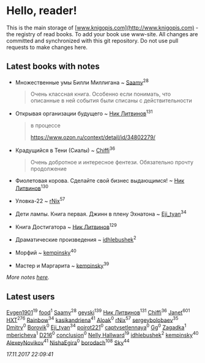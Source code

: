 # Hello, reader!
This is the main storage of [www.knigopis.com](http://www.knigopis.com) - the registry of read books.
To add your book use www-site. All changes are committed and synchronized with this git repository.
Do not use pull requests to make changes here.


## Latest books with notes
* Множественные умы Билли Миллигана ~ [Saamy](users/115/115226508-vkontakte)<sup>28</sup>
    > Очень классная книга. Особенно если понимать, что описанные в ней события были списаны с действительности

* Открывая организации будущего ~ [Ник Литвинов](users/241/241974816-vkontakte)<sup>131</sup>
    > в процессе
    > 
    > https://www.ozon.ru/context/detail/id/34802279/

* Крадущийся в Тени (Сиалы) ~ [Chiffi](users/105/105831994080785626680-google)<sup>36</sup>
    > Очень добротное и интересное фентези. Обязательно прочту продолжение

* Фиолетовая корова. Сделайте свой бизнес выдающимся! ~ [Ник Литвинов](users/241/241974816-vkontakte)<sup>130</sup>

* Уловка-22 ~ [rNix](users/115/115622071-twitter)<sup>57</sup>

* Дети лампы. Книга первая. Джинн в плену Эхнатона ~ [Eji_tyan](users/235/2352103981-twitter)<sup>34</sup>

* Книга Достигатора ~ [Ник Литвинов](users/241/241974816-vkontakte)<sup>129</sup>

* Драматические произведения ~ [idhlebushek](users/139/139578422-vkontakte)<sup>2</sup>

* Морфий ~ [kempinsky](users/171/1717865441574584-facebook)<sup>40</sup>

* Мастер и Маргарита ~ [kempinsky](users/171/1717865441574584-facebook)<sup>39</sup>


_More notes [here](latest_books_with_notes.md)._


## Latest users
[Evgen1901](users/193/193175070-vkontakte)<sup>19</sup> 
[food](users/114/114308295344486413021-google)<sup>1</sup> 
[Saamy](users/115/115226508-vkontakte)<sup>28</sup> 
[geyski](users/221/221959664-vkontakte)<sup>139</sup> 
[Ник Литвинов](users/241/241974816-vkontakte)<sup>131</sup> 
[Chiffi](users/105/105831994080785626680-google)<sup>36</sup> 
[Janet](users/108/108113656204404967440-google)<sup>601</sup> 
[HXT](users/100/100002563462782-facebook)<sup>276</sup> 
[Rainbow](users/109/109787328219839805802-google)<sup>34</sup> 
[kasikandriena](users/152/152488954-vkontakte)<sup>41</sup> 
[Aloak](users/177/17766013816400067764-mailru)<sup>0</sup> 
[rNix](users/115/115622071-twitter)<sup>57</sup> 
[sergeybolobaev](users/379/37918255-vkontakte)<sup>35</sup> 
[Dmitry](users/108/108308573598921952704-google)<sup>0</sup> 
[Borovik](users/614/61426267-vkontakte)<sup>0</sup> 
[Eji_tyan](users/235/2352103981-twitter)<sup>34</sup> 
[poirot221](users/280/280497922-vkontakte)<sup>0</sup> 
[captvsetlennaya](users/846/84674845-vkontakte)<sup>0</sup> 
[Gg](users/165/1657981220933483-facebook)<sup>0</sup> 
[Zagadka](users/605/60565515-yandex)<sup>1</sup> 
[mbericheva](users/191/191788437-vkontakte)<sup>1</sup> 
[D216](users/110/11085831351574546361-mailru)<sup>0</sup> 
[conclusion](users/367/367948211-vkontakte)<sup>0</sup> 
[Nelly Hallward](users/657/6574866389626462879-mailru)<sup>19</sup> 
[idhlebushek](users/139/139578422-vkontakte)<sup>2</sup> 
[kempinsky](users/171/1717865441574584-facebook)<sup>40</sup> 
[AlexeyNovikov](users/170/170278332-vkontakte)<sup>41</sup> 
[ NishaEgira](users/108/108992595335741881539-google)<sup>0</sup> 
[borodach](users/157/15706320-vkontakte)<sup>108</sup> 
[Sky](users/118/118049897850017649660-google)<sup>44</sup> 


_17.11.2017 22:09:41_
